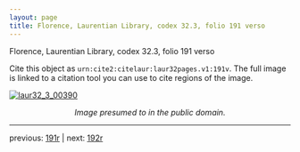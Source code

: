 ```yaml
---
layout: page
title: Florence, Laurentian Library, codex 32.3, folio 191 verso
---
```


Florence, Laurentian Library, codex 32.3, folio 191 verso

Cite this object as `urn:cite2:citelaur:laur32pages.v1:191v`.  The full image is linked to a citation tool you can use to cite regions of the image.

[![laur32_3_00390](http://www.homermultitext.org/iipsrv?IIIF=/project/homer/pyramidal/deepzoom/citelaur/laur32imgs/v1/laur32_3_00390.tif/full/800,/0/default.jpg)](http://www.homermultitext.org/ict2/?urn=urn:cite2:citelaur:laur32imgs.v1:laur32_3_00390) 

<p style="text-align: center; font-style: italic;">Image presumed to in the public domain.</p>

---

previous: [191r](../191r/) | next: [192r](../192r/)